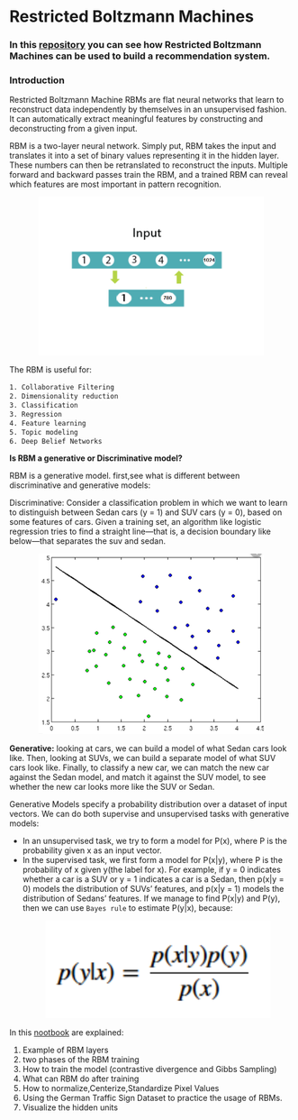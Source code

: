 # Restricted Boltzmann Machines

### In this [repository](https://github.com/A2Amir/Recommendation-System-with-a-Restricted-Boltzmann-Machine-) you can see how Restricted Boltzmann Machines can be used to build a recommendation system.

### Introduction

Restricted Boltzmann Machine RBMs are flat neural networks that learn to reconstruct data independently by themselves in an unsupervised fashion. It can automatically extract meaningful features by constructing and deconstructing from a given input.

RBM is a two-layer neural network. Simply put, RBM takes the input and translates it into a set of binary values representing it in the hidden layer. These numbers can then be retranslated to reconstruct the inputs. Multiple forward and backward passes train the RBM, and a trained RBM can reveal which features are most important in pattern recognition. 


<p align="center">
 <img src="./img/1.PNG" alt="RBM Model" style="width: 400px;">
</p>


 The RBM is useful for:
 
    1. Collaborative Filtering
    2. Dimensionality reduction
    3. Classification
    3. Regression
    4. Feature learning
    5. Topic modeling 
    6. Deep Belief Networks

**Is RBM a generative or Discriminative model?**

RBM is a generative model. first,see what is different between discriminative and generative models:

Discriminative: Consider a classification problem in which we want to learn to distinguish between Sedan cars (y = 1) and SUV cars (y = 0), based on some features of cars. Given a training set, an algorithm like logistic regression tries to find a straight line—that is, a decision boundary like below—that separates the suv and sedan.


<p align="center">
  <img src="./img/2.PNG" alt=" a decision boundar" style="width: 400px;">
</p>

<b>Generative:</b> looking at cars, we can build a model of what Sedan cars look like. Then, looking at SUVs, we can build a separate model of what SUV cars look like. Finally, to classify a new car, we can match the new car against the Sedan model, and match it against the SUV model, to see whether the new car looks more like the SUV or Sedan. 

Generative Models specify a probability distribution over a dataset of input vectors. We can do both supervise and unsupervised tasks with generative models:
<ul>
 <li>In an unsupervised task, we try to form a model for P(x), where P is the probability given x as an input vector.</li>
    <li>In the supervised task, we first form a model for P(x|y), where P is the probability of x given y(the label for x). For example, if y = 0 indicates whether a car is a SUV or y = 1 indicates a car is a Sedan, then p(x|y = 0) models the distribution of SUVs’ features, and p(x|y = 1) models the distribution of Sedans’ features. If we manage to find P(x|y) and P(y), then we can use <code>Bayes rule</code> to estimate P(y|x), because:  </li>
 
 
<p align="center">
  <img src="./img/3.PNG" alt=" Bayes rule" style="width: 400px;">
</p>

</ul>

In this [nootbook](https://github.com/A2Amir/Restricted-Boltzmann-Machines/blob/master/RBM.ipynb) are explained:
1. Example of RBM layers
2. two phases of the RBM training
3. How to train the model (contrastive divergence and Gibbs Sampling)
4. What can RBM do after training
5. How to normalize,Centerize,Standardize Pixel Values
6. Using the German Traffic Sign Dataset to practice the usage of RBMs.
7. Visualize the hidden units 


